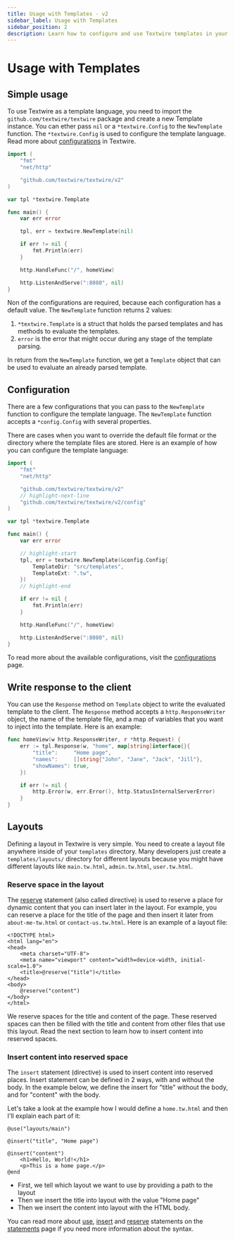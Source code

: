 ```yaml
---
title: Usage with Templates - v2
sidebar_label: Usage with Templates
sidebar_position: 2
description: Learn how to configure and use Textwire templates in your Go applications, including importing the package, creating template instances, and more
---
```


# Usage with Templates

## Simple usage
To use Textwire as a template language, you need to import the `github.com/textwire/textwire` package and create a new Template instance. You can ether pass `nil` or a `*textwire.Config` to the `NewTemplate` function. The `*textwire.Config` is used to configure the template language. Read more about [configurations](/docs/v2/guides/configurations) in Textwire.

```go title="main.go"
import (
    "fmt"
    "net/http"

    "github.com/textwire/textwire/v2"
)

var tpl *textwire.Template

func main() {
    var err error

    tpl, err = textwire.NewTemplate(nil)

    if err != nil {
        fmt.Println(err)
    }

    http.HandleFunc("/", homeView)

    http.ListenAndServe(":8080", nil)
}
```

Non of the configurations are required, because each configuration has a default value. The `NewTemplate` function returns 2 values:

1. `*textwire.Template` is a struct that holds the parsed templates and has methods to evaluate the templates.
2. `error` is the error that might occur during any stage of the template parsing.

In return from the `NewTemplate` function, we get a `Template` object that can be used to evaluate an already parsed template.

## Configuration
There are a few configurations that you can pass to the `NewTemplate` function to configure the template language. The `NewTemplate` function accepts a `*config.Config` with several properties.

There are cases when you want to override the default file format or the directory where the template files are stored. Here is an example of how you can configure the template language:

```go title="main.go"
import (
    "fmt"
    "net/http"

    "github.com/textwire/textwire/v2"
    // highlight-next-line
    "github.com/textwire/textwire/v2/config"
)

var tpl *textwire.Template

func main() {
    var err error

    // highlight-start
    tpl, err = textwire.NewTemplate(&config.Config{
        TemplateDir: "src/templates",
        TemplateExt: ".tw",
    })
    // highlight-end

    if err != nil {
        fmt.Println(err)
    }

    http.HandleFunc("/", homeView)

    http.ListenAndServe(":8080", nil)
}
```

To read more about the available configurations, visit the [configurations](/docs/v2/guides/configurations) page.

## Write response to the client
You can use the `Response` method on `Template` object to write the evaluated template to the client. The `Response` method accepts a `http.ResponseWriter` object, the name of the template file, and a map of variables that you want to inject into the template. Here is an example:

```go title="main.go"
func homeView(w http.ResponseWriter, r *http.Request) {
    err := tpl.Response(w, "home", map[string]interface{}{
        "title":     "Home page",
        "names":     []string{"John", "Jane", "Jack", "Jill"},
        "showNames": true,
    })

    if err != nil {
        http.Error(w, err.Error(), http.StatusInternalServerError)
    }
}
```

## Layouts
Defining a layout in Textwire is very simple. You need to create a layout file anywhere inside of your `templates` directory. Many developers just create a `templates/layouts/` directory for different layouts because you might have different layouts like `main.tw.html`, `admin.tw.html`, `user.tw.html`.

### Reserve space in the layout
The [reserve](/docs/v2/language-elements/statements#reserve-statement) statement (also called directive) is used to reserve a place for dynamic content that you can insert later in the layout. For example, you can reserve a place for the title of the page and then insert it later from `about-me-tw.html` or `contact-us.tw.html`. Here is an example of a layout file:

```textwire title="templates/layouts/main.tw.html"
<!DOCTYPE html>
<html lang="en">
<head>
    <meta charset="UTF-8">
    <meta name="viewport" content="width=device-width, initial-scale=1.0">
    <title>@reserve("title")</title>
</head>
<body>
    @reserve("content")
</body>
</html>
```

We reserve spaces for the title and content of the page. These reserved spaces can then be filled with the title and content from other files that use this layout. Read the next section to learn how to insert content into reserved spaces.

### Insert content into reserved space
The `insert` statement (directive) is used to insert content into reserved places. Insert statement can be defined in 2 ways, with and without the body. In the example below, we define the insert for "title" without the body, and for "content" with the body.

Let's take a look at the example how I would define a `home.tw.html` and then I'll explain each part of it:

```textwire title="templates/home.tw.html"
@use("layouts/main")

@insert("title", "Home page")

@insert("content")
    <h1>Hello, World!</h1>
    <p>This is a home page.</p>
@end
```

- First, we tell which layout we want to use by providing a path to the layout
- Then we insert the title into layout with the value "Home page"
- Then we insert the content into layout with the HTML body.

You can read more about [use](/docs/v2/language-elements/statements#use-statement), [insert](/docs/v2/language-elements/statements#insert-statement) and [reserve](/docs/v2/language-elements/statements#reserve-statement) statements on the [statements](/docs/v2/language-elements/statements) page if you need more information about the syntax.